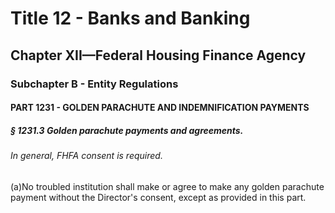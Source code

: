 
# Title 12 - Banks and Banking
## Chapter XII—Federal Housing Finance Agency
### Subchapter B - Entity Regulations
#### PART 1231 - GOLDEN PARACHUTE AND INDEMNIFICATION PAYMENTS
##### § 1231.3 Golden parachute payments and agreements.
###### In general, FHFA consent is required.

(a)No troubled institution shall make or agree to make any golden parachute payment without the Director's consent, except as provided in this part.
